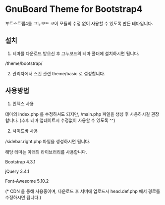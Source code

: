 # GnuBoard Theme for Bootstrap4
  
부트스트랩4를 그누보드 코어 모듈의 수정 없이 사용할 수 있도록 만든 테마입니다.
  
## 설치
1. 테마를 다운로드 받으신 후 그누보드의 테마 폴더에 설치하시면 됩니다.
  
/theme/bootstrap/
  
  
2. 관리자에서 스킨 관련 theme/basic 로 설정합니다.
  
  
## 사용방법
1. 인덱스 사용
  
테마의 index.php 를 수정하셔도 되지만, /main.php 파일을 생성 후 사용하시길 권장합니다. (추후 테마 업데이트시 수정없이 사용할 수 있도록 ^^)
  
  
  
2. 사이드바 사용
  
/sidebar.right.php 파일을 생성하시면 됩니다.
  
해당 테마는 아래의 라이브러리를 사용합니다.
  
Bootstrap 4.3.1
  
jQuery 3.4.1
  
Font-Awesome 5.10.2
  
(* CDN 을 통해 사용중이며, 다운로드 후 서버에 업로드시 head.def.php 에서 경로를 수정하시면 됩니다.)
